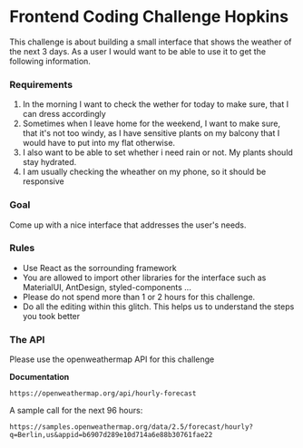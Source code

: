 Frontend Coding Challenge Hopkins
=================
This challenge is about building a small interface that shows the weather of the next 3 days. As a user I would want to be able to use it to get the following information.

### Requirements
1. In the morning I want to check the wether for today to make sure, that I can dress accordingly
2. Sometimes when I leave home for the weekend, I want to make sure, that it's not too windy, as I have sensitive plants on my balcony that I would have to put into my flat otherwise.
3. I also want to be able to set whether i need rain or not. My plants should stay hydrated.
4. I am usually checking the wheather on my phone, so it should be responsive

### Goal
Come up with a nice interface that addresses the user's needs. 

### Rules
- Use React as the sorrounding framework
- You are allowed to import other libraries for the interface such as MaterialUI, AntDesign, styled-components ...
- Please do not spend more than 1 or 2 hours for this challenge.
- Do all the editing within this glitch. This helps us to understand the steps you took better


### The API
Please use the openweathermap API for this challenge

**Documentation**
```
https://openweathermap.org/api/hourly-forecast
```

A sample call for the next 96 hours:
```
https://samples.openweathermap.org/data/2.5/forecast/hourly?q=Berlin,us&appid=b6907d289e10d714a6e88b30761fae22
```
